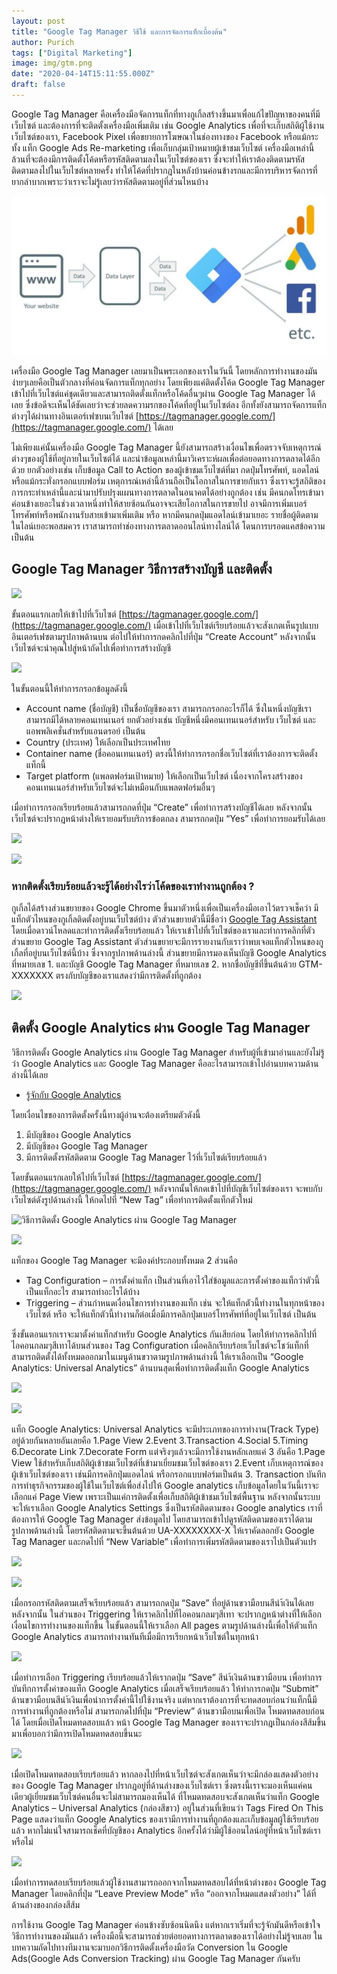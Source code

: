 ```yaml
---
layout: post
title: "Google Tag Manager วิธีใช้ และการจัดการแท็กเบื้องต้น"
author: Purich
tags: ["Digital Marketing"]
image: img/gtm.png
date: "2020-04-14T15:11:55.000Z"
draft: false
---
```


Google Tag Manager คือเครื่องมือจัดการแท็กที่ทางกูเกิ้ลสร้างขึ้นมาเพื่อแก้ไขปัญหาของคนที่มีเว็บไซต์ และต้องการที่จะติดตั้งเครื่องมือเพิ่มเติม เช่น Google Analytics เพื่อที่จะเก็บสถิติผู้ใช้งานเว็บไซต์ของเรา, Facebook Pixel เพื่อขยายการโฆษณาในช่องทางของ Facebook หรือแม้กระทั้ง แท็ก Google Ads Re-marketing เพื่อเก็บกลุ่มเป้าหมายผู้เข้าชมเว็บไซต์ เครื่องมือเหล่านี้ล้วนที่จะต้องมีการติดตั้งโค้ดหรือรหัสติดตามลงในเว็บไซต์ของเรา ซึ่งจะทำให้เราต้องติดตามรหัสติดตามลงไปในเว็บไซต์หลายครั้ง ทำให้โค้ดที่ปรากฎในหลังบ้านค่อนข้างรกและมีการบริหารจัดการที่ยากลำบากเพราะว่าเราจะไม่รู้เลยว่ารหัสติดตามอยู่ที่ส่วนไหนบ้าง

![Google Tag Manager โครงสร้าง](img/gtm-1.jpg)

เครื่องมือ Google Tag Manager เลยมาเป็นพระเอกของเราในวันนี้ โดยหลักการทำงานของมันง่ายๆเลยคือเป็นตัวกลางที่ค่อนจัดการแท็กทุกอย่าง โดยเพียงแค่ติดตั้งโค้ด Google Tag Manager เข้าไปที่เว็บไซต์แค่ชุดเดียวและสามารถติดตั้งแท็กหรือโค้ดอื่นๆผ่าน Google Tag Manager ได้เลย ซึ่งข้อดีจะเห็นได้ชัดเลยว่าจะช่วยลดความรกของโค้ดที่อยู่ในเว็บไซต์ลง อีกทั้งยังสามารถจัดการแท็กต่างๆได้ผ่านทางอินเตอร์เฟซบนเว็บไซต์ [https://tagmanager.google.com/](https://tagmanager.google.com/) ได้เลย

ไม่เพียงแค่นั้นเครื่องมือ Google Tag Manager นี้ยังสามารถสร้างเงื่อนไขเพื่อตรวจจับเหตุการณ์ต่างๆของผู้ใช้ที่อยู่ภายในเว็บไซต์ได้ และนำข้อมูลเหล่านี้มาวิเคราะห์ผลเพื่อต่อยอดทางการตลาดได้อีกด้วย ยกตัวอย่างเช่น เก็บข้อมูล Call to Action ของผู้เข้าชมเว็บไซต์ที่มา กดปุ่มโทรศัพท์, แอดไลน์ หรือแม้กระทั่งกรอกแบบฟอร์ม เหตุการณ์เหล่านี้ล้วนถือเป็นโอกาสในการขายกับเรา ซึ่งเราจะรู้สถิติของการกระทำเหล่านี้และนำมาปรับปรุงแผนทางการตลาดในอนาคตได้อย่างถูกต้อง เช่น มีคนกดโทรเข้ามาค่อนข้างเยอะในช่วงเวลาหนึ่งทำให้สายซ้อนกันอาจจะเสียโอกาสในการขายไป อาจมีการเพิ่มเบอร์โทรศัพท์หรือพนักงานรับสายเข้ามาเพิ่มเติม หรือ หากมีคนกดปุ่มแอดไลน์เข้ามาเยอะ รายชื่อผู้ติดตามในไลน์เยอะพอสมควร เราสามารถทำช่องทางการตลาดออนไลน์ทางไลน์ได้ โดนการบรอดแคสข้อความ เป็นต้น

Google Tag Manager วิธีการสร้างบัญชี และติดตั้ง
-----------------------------------------------

![](https://lh3.googleusercontent.com/OSzZ-xO_m7c2gjBwJy8NobPqvHd_hBXceQoS3e3hHZ9T2y1wxv6FlUUhdo_T-MiA0CQHE2HYw3cBjRUFXfEidMykOwKY-_Q1C3vWjUiXiG1YmHsJCR5VE-TNpWlsepJ4T_eqABDE)

ขั้นตอนแรกเลยให้เข้าไปที่เว็บไซต์ [https://tagmanager.google.com/](https://tagmanager.google.com/) เมื่อเข้าไปที่เว็บไซต์เรียบร้อยแล้วจะสังเกตเห็นรูปแบบอินเตอร์เฟซตามรูปภาพด้านบน ต่อไปให้ทำการกดคลิกไปที่ปุ่ม “Create Account” หลังจากนั้นเว็บไซต์จะนำคุณไปสู่หน้าถัดไปเพื่อทำการสร้างบัญชี

![](https://lh5.googleusercontent.com/CYM181jX-nqG_9J8iptMlasJvx5X82z-sum3r-bsj93_KH7NqP0d1o4pCO9EXmi8FXBAvmSplSS_dt5ATlcCwCc6HaBGSpRI8ME_pKhaKWWUcO0gUW3oghQICisWwl3YAhgEHEsz)

ในขั้นตอนนี้ให้ทำการกรอกข้อมูลดังนี้

*   Account name (ชื่อบัญชี) เป็นชื่อบัญชีของเรา สามารถกรอกอะไรก็ได้ ซึ่งในหนึ่งบัญชีเราสามารถมีได้หลายคอนเทนเนอร์ ยกตัวอย่างเช่น บัญชีหนึ่งมีคอนเทนเนอร์สำหรับ เว็บไซต์ และแอพพลิเคชั่นสำหรับแอนดรอย์ เป็นต้น
*   Country (ประเทศ) ให้เลือกเป็นประเทศไทย
*   Container name (ชื่อคอนเทนเนอร์) ตรงนี้ให้ทำการกรอกชื่อเว็บไซต์ที่เราต้องการจะติดตั้งแท็กนี้
*   Target platform (แพลตฟอร์มเป้าหมาย) ให้เลือกเป็นเว็บไซต์ เนื่องจากโครงสร้างของคอนเทนเนอร์สำหรับเว็บไซต์จะไม่เหมือนกับแพลตฟอร์มอื่นๆ

เมื่อทำการกรอกเรียบร้อยแล้วสามารถกดที่ปุ่ม “Create” เพื่อทำการสร้างบัญชีได้เลย หลังจากนั้นเว็บไซต์จะปรากฎหน้าต่างให้เรายอมรับบริการข้อตกลง สามารถกดปุ่ม “Yes” เพื่อทำการยอมรับได้เลย

![](https://lh6.googleusercontent.com/qehgb84SecKw3ba4ey3UoxAM_qOBL0UHwETy-Qk6zzp-UcZLbixZf1TGGhznaF2DnWLUB8xWtghHar1UJG47FQfnYHzWsi6mjZ8IdugGD0b3rfPYDu6cRsAyxxnSChsoLyTAhQ8n)

![](https://lh5.googleusercontent.com/s6tQLwmcLfOlfMXJ4RE_tnVGDna2VBChD3bYP7IlPskpvqfTvNyMTIkyxGTtNLQkeiMCUCU51PULUn4W62EkIhw5NH13akAQbh-XbXAtxWW2lzUXvYTNobx8hpsQV9eHHFQ_glVo)

### หากติดตั้งเรียบร้อยแล้วจะรู้ได้อย่างไรว่าโค้ดของเราทำงานถูกต้อง ?

กูเกิ้ลได้สร้างส่วนขยายของ Google Chrome ขึ้นมาตัวหนึ่งเพื่อเป็นเครื่องมือเอาไว้ตรวจเช็คว่า มีแท็กตัวไหนของกูเกิ้ลติดตั้งอยู่บนเว็บไซต์บ้าง ตัวส่วนขยายตัวนี้มีชื่อว่า [Google Tag Assistant](https://chrome.google.com/webstore/detail/tag-assistant-by-google/kejbdjndbnbjgmefkgdddjlbokphdefk?hl=en) โดยเมื่อดาวน์โหลดและทำการติดตั้งเรียบร้อยแล้ว ให้เราเข้าไปที่เว็บไซต์ของเราและทำการคลิกที่ตัวส่วนขยาย Google Tag Assistant ตัวส่วนขยายจะมีการรายงานกับเราว่าพบเจอแท็กตัวไหนของกูเกิ้ลที่อยู่บนเว็บไซต์นี้บ้าง ซึ่งจากรูปภาพด้านล่างนี้ ส่วนขยายมีการมองเห็นบัญชี Google Analytics ที่หมายเลข 1. และบัญชี Google Tag Manager ที่หมายเลข 2. หากชื่อบัญชีที่ขึ้นต้นด้วย GTM-XXXXXXX ตรงกับบัญชีของเราแสดงว่ามีการติดตั้งที่ถูกต้อง

![](https://lh4.googleusercontent.com/fSGbk85nDdLoIsHpySPw0dZCwoZby7xvQdZlcoELkOPACsORBs-NMXplR4TKNQSAhl4eTAxduWkacp1gFyAnl-4XcXs4l19_4CIGuJnGf5_MFJJ-AsbrHsLDijRX91RX6W9g87Y4)

ติดตั้ง Google Analytics ผ่าน Google Tag Manager
------------------------------------------------

วิธีการติดตั้ง Google Analytics ผ่าน Google Tag Manager สำหรับผู้ที่เข้ามาอ่านและยังไม่รู้ว่า Google Analytics และ Google Tag Manager คืออะไรสามารถเข้าไปอ่านบทความด้านล่างนี้ได้เลย

*   [รู้จักกับ Google Analytics](http://purich.co/google-analytics/)

โดยเงื่อนไขของการติดตั้งครั้งนี้ทางผู้อ่านจะต้องเตรียมตัวดังนี้

1.  มีบัญชีของ Google Analytics
2.  มีบัญชีของ Google Tag Manager
3.  มีการติดตั้งรหัสติดตาม Google Tag Manager ไว้ที่เว็บไซต์เรียบร้อยแล้ว

โดยขั้นตอนแรกเลยให้ไปที่เว็บไซต์ [https://tagmanager.google.com/](https://tagmanager.google.com/) หลังจากนั้นให้กดเข้าไปที่บัญชีเว็บไซต์ของเรา จะพบกับเว็บไซต์ดังรูปด้านล่างนี้ ให้กดไปที่ “New Tag” เพื่อทำการติดตั้งแท็กตัวใหม่

![วิธีการติดตั้ง Google Analytics ผ่าน Google Tag Manager](https://lh3.googleusercontent.com/y1vaffRdEwmHlPzX5yHSoN9yUvxSZdiTJcp-jnUUKKQSWy4PRPiKodsozAoMgrCc-qUS7uRGJHQA9LWKbUBLEhpf0-ALkui-9tJ2R81Edi1NCEfEzcDKT7cMll6rZ7K5OKZhouG5)

![](https://lh3.googleusercontent.com/5V-bhJwjdX7VIsJikMVq45jc62UJblzaGEdn_C-v7Wcn4dQfbuBssjEIXfU-ClhMGg_uKw1e2oms1R5WS1tU3XJIiCA6obf65J9tOchQPDMirxIn5fU77c4Hc-R1yYHxXyGk2iIW)

แท็กของ Google Tag Manager จะมีองค์ประกอบทั้งหมด 2 ส่วนคือ

*   Tag Configuration – การตั้งค่าแท็ก เป็นส่วนที่เอาไว้ใส่ข้อมูลและการตั้งค่าของแท็กว่าตัวนี้เป็นแท็กอะไร สามารถทำอะไรได้บ้าง
*   Triggering – ส่วนกำหนดเงื่อนไขการทำงานของแท็ก เช่น จะให้แท็กตัวนี้ทำงานในทุกหน้าของเว็บไซต์ หรือ จะให้แท็กตัวนี้ทำงานก็ต่อเมื่อมีการคลิกปุ่มเบอร์โทรศัพท์ที่อยู่ในเว็บไซต์ เป็นต้น

ซึ่งขั้นตอนแรกเราจะมาตั้งค่าแท็กสำหรับ Google Analytics กันเสียก่อน โดยให้ทำการคลิกไปที่ ไอคอนกลมๆสีเทาได้บนส่วนของ Tag Configuration เมื่อคลิกเรียบร้อยเว็บไซต์จะโชว์แท็กที่สามารถติดตั้งได้ทั้งหมดออกมาในเมนูด้านขวาตามรูปภาพด้านล่างนี้ ให้เราเลือกเป็น “Google Analytics: Universal Analytics” ด้านบนสุดเพื่อทำการติดตั้งแท็ก Google Analytics

![](https://lh4.googleusercontent.com/RFSybg6Jnbkn8wfGbZ05oQepbLEbmqTLuaaWyw9d9n21rCwhDVec5WT9d_b_zmqsu9paLn3bj-9NwHwhbSBcfM7hAiu2fW6b_OnEutt7o5JuciRZnBAq5Y9dZBt4X7vNkdwXFryW)

![](https://lh4.googleusercontent.com/FkQlS_g3-lC7rVK2OHkLqkQbQxiDvLV0dNT2-b7ByhpthoeF3jXzk6GfRwjsMJLzQL3sUrCD_L-EcXhEsZN1AV72GEAa-ijhK1ErSkqSiZievW7ydigNtmi_EMDSpb3E-I0nse7k)

แท็ก Google Analytics: Universal Analytics จะมีประเภทของการทำงาน(Track Type) อยู่ด้วยกันหลายอันเลยคือ 1.Page View 2.Event 3.Transaction 4.Social 5.Timing 6.Decorate Link 7.Decorate Form แต่จริงๆแล้วจะมีการใช้งานหลักเลยแค่ 3 อันคือ 1.Page View ใช้สำหรับเก็บสถิติผู้เข้าชมเว็บไซต์ที่เข้ามาเยี่ยมชมเว็บไซต์ของเรา 2.Event เก็บเหตุการณ์ของผู้เข้าเว็บไซต์ของเรา เช่นมีการคลิกปุ่มแอดไลน์ หรือกรอกแบบฟอร์มเป็นต้น 3. Transaction บันทึกการทำธุรกิจกรรมของผู้ใช้ในเว็บไซต์เพื่อส่งไปให้ Google analytics เก็บข้อมูลโดยในวันนี้เราจะเลือกแค่ Page View เพราะเป็นแค่การติดตั้งเพื่อเก็บสถิติผู้เข้าชมเว็บไซต์พื้นฐาน หลังจากนั้นระบบจะให้เราเลือก Google Analytics Settings ซึ่งเป็นรหัสติดตามของ Google analytics เราที่ต้องการให้ Google Tag Manager ส่งข้อมูลไป โดยสามารถเข้าไปดูรหัสติดตามของเราได้ตามรูปภาพด้านล่างนี้ โดยรหัสติดตามจะขึ้นต้นด้วย UA-XXXXXXXX-X ให้เราคัดลอกยัง Google Tag Manager และกดไปที่ “New Variable” เพื่อทำการเพิ่มรหัสติดตามของเราไปเป็นตัวแปร

![](https://lh6.googleusercontent.com/rugZYyy5f2-s5EvmeS-Ep4UVnm8e2-EjkKkDOhzjUpPtGCd31sxXlXpff0VRTx9xs5wmF9dzFocG3S2L1onog54F20NfSZ37r6PEv4ZaNIuNlGEut9XVTLOYFH_1qeZb3-MpGlun)

![](https://lh6.googleusercontent.com/_yWN0JjKYoUoZ6f659BUg3223fKpO0hDi61ks5s_ZeBlAnLh9z9RKnzIkHbLvOH_Rc_M7B2qp1PT6l2gXBzReiJgYTdM1vh6_JptHGJdWxlNJTGhcV_FNUMvCO6aNPlZdD7VEUh2)

เมื่อกรอกรหัสติดตามเสร็จเรียบร้อยแล้ว สามารถกดปุ่ม “Save” ที่อยู่ด้านขวามือบนสีนำ้เงินได้เลย หลังจากนั้น ในส่วนของ Triggering ให้เราคลิกไปที่ไอคอนกลมๆสีเทา จะปรากฎหน้าต่างที่ให้เลือกเงื่อนไขการทำงานของแท็กขึ้น ในขั้นตอนนี้ให้เราเลือก All pages ตามรูปด้านล่างนี้เพื่อให้ตัวแท็ก Google Analytics สามารถทำงานทันทีเมื่อมีการเรียกหน้าเว็บไซต์ในทุกหน้า

![](https://lh6.googleusercontent.com/Qiblf6V2krQfpu8y4sThQx-K3pzaQP-eMfduTYZcZ9APphIf0cjiPap6eu5OtVIWuAGXY2Iaimkf6qtLCm450ojsgvcmFCt98z8ZnEus7ZbNAEU1h1f5ADyuSv0Zu6R_9nKLMpuK)

เมื่อทำการเลือก Triggering เรียบร้อยแล้วให้เรากดปุ่ม “Save” สีนำ้เงินด้านขวามือบน เพื่อทำการบันทึกการตั้งค่าของแท็ก Google Analytics เมื่อเสร็จเรียบร้อยแล้ว ให้ทำการกดปุ่ม “Submit” ด้านขวามือบนสีนำ้เงินเพื่อนำการตั้งค่านี้ไปใช้งานจริง แต่หากเราต้องการที่จะทดสอบก่อนว่าแท็กนี้มีการทำงานที่ถูกต้องหรือไม่ สามารถกดไปที่ปุ่ม “Preview” ด้านขวามือบนเพื่อเปิด โหมดทดสอบก่อนได้ โดยเมื่อเปิดโหมดทดสอบแล้ว หน้า Google Tag Manager ของเราจะปรากฎเป็นกล่องสีส้มขึ้นมาเพื่อบอกว่ามีการเปิดโหมดทดสอบขึ้นนะ

![](https://lh6.googleusercontent.com/CN1RrUwN7Vhys0-3I23x5cf2rlh_L3y39sXhS_qEa5HRzhimM6eU_X1VOxpA9GvAiB4cd4JXgBDIboQe7cflsWpW5j_EXIx6OF_6q1_9gj1Od2dQxfB2mH7MgbzWcXX_jWKn7uzm)

เมื่อเปิดโหมดทดสอบเรียบร้อยแล้ว หากลองไปที่หน้าเว็บไซต์จะสังเกตเห็นว่าจะมีกล่องแสดงตัวอย่างของ Google Tag Manager ปรากฎอยู่ที่ด้านล่างของเว็บไซต์เรา ซึ่งตรงนี้เราจะมองเห็นแค่คนเดียวผู้เยี่ยมชมเว็บไซต์คนอื่นจะไม่สามารถมองเห็นได้ ที่โหมดทดสอบจะสังเกตเห็นว่าแท็ก Google Analytics – Universal Analytics (กล่องสีขาว) อยู่ในส่วนที่เขียนว่า Tags Fired On This Page แสดงว่าแท็ก Google Analytics ของเรามีการทำงานที่ถูกต้องและเก็บข้อมูลผู้ใช้เรียบร้อยแล้ว หากไม่แน่ใจสามารถเช็คที่บัญชีของ Analytics อีกครั้งได้ว่ามีผู้ใช้ออนไลน์อยู่ที่หน้าเว็บไซต์เราหรือไม่

![](https://lh6.googleusercontent.com/Ul8T1UCig_IVCf1umTt-hihI1NiY6WqHCPl3ewrBAgdI2MIuA1Ja0QB6podphMAv5-60AnqoDDTUmlzXGZccpiDNhgO34PBx12ezbepUXp5Ozx9Yl9lhD4_bgP7RQ78SXGvauiUV)

เมื่อทำการทดสอบเรียบร้อยแล้วผู้ใช้งานสามารถออกจากโหมดทดสอบได้ที่หน้าต่างของ Google Tag Manager โดยคลิกที่ปุ่ม “Leave Preview Mode” หรือ “ออกจากโหมดแสดงตัวอย่าง” ได้ที่ด้านล่างของกล่องสีส้ม

การใช้งาน Google Tag Manager ค่อนข้างซับซ้อนนิดนึง แต่หากเราเริ่มที่จะรู้จักมันดีหรือเข้าใจวิธีการทำงานของมันแล้ว เครื่องมือนี้จะสามารถช่วยต่อยอดทางการตลาดของเราได้อย่างไม่รู้จบเลย ในบทความถัดไปทางทีมงานจะมาบอกวิธีการติดตั้งเครื่องมือวัด Conversion ใน Google Ads(Google Ads Conversion Tracking) ผ่าน Google Tag Manager กันครับ
